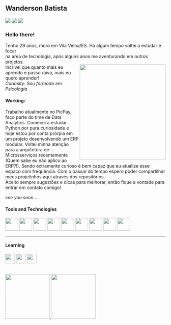 ## Wanderson Batista
<div>
<a href="https://instagram.com/wanderfreitasb" target="_blank"><img src="https://img.shields.io/badge/-Instagram-%23E4405F?style=for-the-badge&logo=instagram&logoColor=white" target="_blank"></a>
<a href = "mailto:wanderfreitasb@gmail.com"><img src="https://img.shields.io/badge/Gmail-D14836?style=for-the-badge&logo=gmail&logoColor=white" target="_blank"></a>
<a href="https://www.linkedin.com/in/wanderson-freitas-b92a74131/" target="_blank"><img src="https://img.shields.io/badge/-LinkedIn-%230077B5?style=for-the-badge&logo=linkedin&logoColor=white" target="_blank"></a>   
</div>

### Hello there!
Tenho 29 anos, moro em Vila Velha/ES. Há algum tempo voltei a estudar e focar<br/>
na area de tecnologia, após alguns anos me aventurando em outros projetos.<br/><img align="right" width="270" height="300" src="https://imagizer.imageshack.com/img923/3226/uqNAcw.png">
Incrivel que quanto mais eu aprendo e passo raiva, mais eu quero aprender!<br/>
<i> Curiosity: Sou formado em Psicologia</i>


#### Working:
Trabalho atualmente no PicPay, faço parte do time de Data Analytics. Comecei a estudar Python por pura curiosidade e hoje estou por conta prórpia em um projeto desenvolvendo um ERP modular. Voltei minha atenção para a arquitetura de Microsserviços recentemente (Quem sabe eu não aplico ao ERP?!). Sendo extramente curioso é bem capaz que eu atualize esse espaço com frequência. Com o passar do tempo espero poder compartilhar meus projetinhos aqui através dos repositórios.<br/>
Aceito sempre sugestões e dicas para melhorar, então fique a vontade para entrar em contato comigo!<p/><i>see you soon...</i>


#### Tools and Technologies

<img src="https://cdn.jsdelivr.net/gh/devicons/devicon/icons/mysql/mysql-original-wordmark.svg" width="40" height="40"/> <img src="https://cdn.jsdelivr.net/gh/devicons/devicon/icons/python/python-original-wordmark.svg" width="40" height="40"/> <img src="https://cdn.jsdelivr.net/gh/devicons/devicon/icons/github/github-original.svg" width="40" height="40"/> <img src="https://cdn.jsdelivr.net/gh/devicons/devicon/icons/docker/docker-original-wordmark.svg" width="40" height="40"/> <img src="https://cdn.jsdelivr.net/gh/devicons/devicon/icons/apache/apache-line-wordmark.svg" width="40" height="40"/> <img src="https://cdn.jsdelivr.net/gh/devicons/devicon/icons/spring/spring-plain-wordmark.svg" width="40" height="40"/> <img src="https://cdn.jsdelivr.net/gh/devicons/devicon/icons/pycharm/pycharm-original-wordmark.svg" width="40" height="40"/> <img src="https://cdn.jsdelivr.net/gh/devicons/devicon/icons/webstorm/webstorm-original-wordmark.svg" width="40" height="40"/> <img src="https://cdn.jsdelivr.net/gh/devicons/devicon/icons/html5/html5-original-wordmark.svg" width="40" height="40"/>

--------------------------
#### Learning

<img src="https://cdn.jsdelivr.net/gh/devicons/devicon/icons/java/java-original.svg" width="30" height="30"/> <img src="https://cdn.jsdelivr.net/gh/devicons/devicon/icons/linux/linux-original.svg" width="30" height="30"/> <img src="https://cdn.jsdelivr.net/gh/devicons/devicon/icons/fedora/fedora-plain.svg" width="30" height="30"/>
<br/>
<br/>

<div>
<a href="https://github.com/wanderbatistaf">
<img height="140em" src="https://github-readme-stats.vercel.app/api/top-langs/?username=wanderbatistaf&layout=compact&langs_count=7&theme=dracula"/>
<img height="140em" src="https://github-readme-stats.vercel.app/api?username=wanderbatistaf&show_icons=true&theme=dracula&include_all_commits=true&count_private=true"/>
</div>
